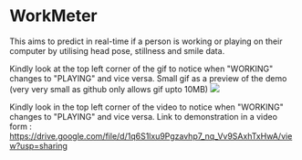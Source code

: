 # WorkMeter

This aims to predict in real-time if a person is working or playing on their computer by utilising head pose, stillness and smile data.

Kindly look at the top left corner of the gif to notice when "WORKING" changes to "PLAYING" and vice versa.
Small gif as a preview of the demo (very very small as github only allows gif upto 10MB)
![](https://user-images.githubusercontent.com/35894429/51502920-5b2bb300-1dfe-11e9-8f7d-a23a685931c6.gif)


Kindly look in the top left corner of the video to notice when "WORKING" changes to "PLAYING" and vice versa.
Link to demonstration in a video form : https://drive.google.com/file/d/1q6S1lxu9Pgzavhp7_nq_Vv9SAxhTxHwA/view?usp=sharing
